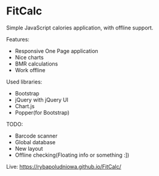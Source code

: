 # FitCalc
Simple JavaScript calories application, with offline support. 

Features:
- Responsive One Page application
- Nice charts
- BMR calculations
- Work offline

Used libraries:
- Bootstrap
- jQuery with jQuery UI
- Chart.js
- Popper(for Bootstrap)

TODO:
- Barcode scanner
- Global database
- New layout
- Offline checking(Floating info or something :])


Live: https://rybapoludniowa.github.io/FitCalc/
